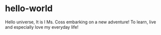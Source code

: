 # hello-world
Hello universe,
It is I Ms. Coss embarking on a new adventure! To learn, live and especially love my everyday life!
